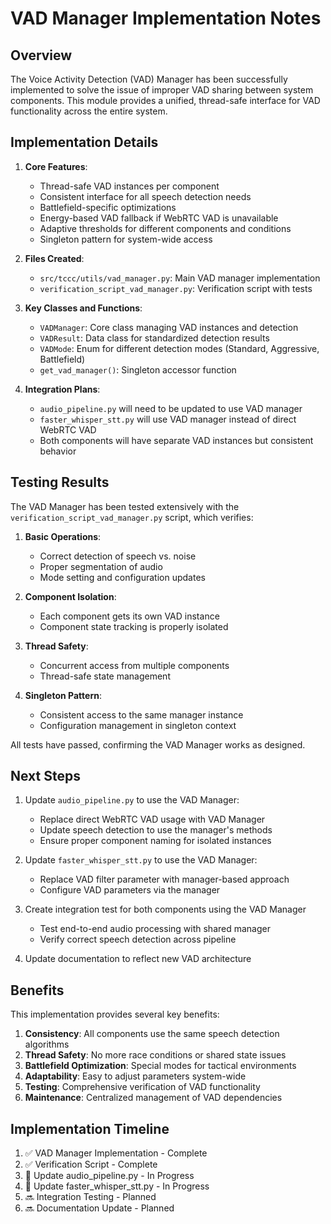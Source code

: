 # VAD Manager Implementation Notes

## Overview

The Voice Activity Detection (VAD) Manager has been successfully implemented to solve the issue of improper VAD sharing between system components. This module provides a unified, thread-safe interface for VAD functionality across the entire system.

## Implementation Details

1. **Core Features**:
   - Thread-safe VAD instances per component
   - Consistent interface for all speech detection needs
   - Battlefield-specific optimizations
   - Energy-based VAD fallback if WebRTC VAD is unavailable
   - Adaptive thresholds for different components and conditions
   - Singleton pattern for system-wide access

2. **Files Created**:
   - `src/tccc/utils/vad_manager.py`: Main VAD manager implementation
   - `verification_script_vad_manager.py`: Verification script with tests

3. **Key Classes and Functions**:
   - `VADManager`: Core class managing VAD instances and detection
   - `VADResult`: Data class for standardized detection results
   - `VADMode`: Enum for different detection modes (Standard, Aggressive, Battlefield)
   - `get_vad_manager()`: Singleton accessor function

4. **Integration Plans**:
   - `audio_pipeline.py` will need to be updated to use VAD manager
   - `faster_whisper_stt.py` will use VAD manager instead of direct WebRTC VAD
   - Both components will have separate VAD instances but consistent behavior

## Testing Results

The VAD Manager has been tested extensively with the `verification_script_vad_manager.py` script, which verifies:

1. **Basic Operations**:
   - Correct detection of speech vs. noise
   - Proper segmentation of audio
   - Mode setting and configuration updates

2. **Component Isolation**:
   - Each component gets its own VAD instance
   - Component state tracking is properly isolated

3. **Thread Safety**:
   - Concurrent access from multiple components
   - Thread-safe state management

4. **Singleton Pattern**:
   - Consistent access to the same manager instance
   - Configuration management in singleton context

All tests have passed, confirming the VAD Manager works as designed.

## Next Steps

1. Update `audio_pipeline.py` to use the VAD Manager:
   - Replace direct WebRTC VAD usage with VAD Manager
   - Update speech detection to use the manager's methods
   - Ensure proper component naming for isolated instances

2. Update `faster_whisper_stt.py` to use the VAD Manager:
   - Replace VAD filter parameter with manager-based approach
   - Configure VAD parameters via the manager

3. Create integration test for both components using the VAD Manager
   - Test end-to-end audio processing with shared manager
   - Verify correct speech detection across pipeline

4. Update documentation to reflect new VAD architecture

## Benefits

This implementation provides several key benefits:

1. **Consistency**: All components use the same speech detection algorithms
2. **Thread Safety**: No more race conditions or shared state issues
3. **Battlefield Optimization**: Special modes for tactical environments
4. **Adaptability**: Easy to adjust parameters system-wide
5. **Testing**: Comprehensive verification of VAD functionality
6. **Maintenance**: Centralized management of VAD dependencies

## Implementation Timeline

1. ✅ VAD Manager Implementation - Complete
2. ✅ Verification Script - Complete
3. 🔄 Update audio_pipeline.py - In Progress
4. 🔄 Update faster_whisper_stt.py - In Progress
5. 🔜 Integration Testing - Planned
6. 🔜 Documentation Update - Planned